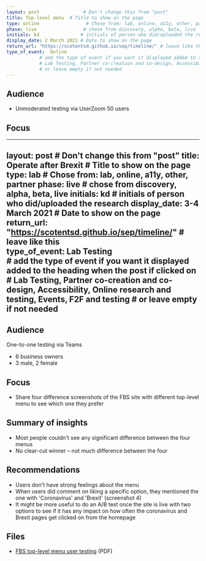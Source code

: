 ```yaml
---
layout: post                # Don't change this from "post"
title: Top-level menu  # Title to show on the page
type: online                 # Chose from: lab, online, a11y, other, partner
phase: live                 # chose from discovery, alpha, beta, live
initials: kd               # initials of person who did/uploaded the research
display_date: 2 March 2021 # Date to show on the page
return_url: "https://scotentsd.github.io/sep/timeline/" # leave like this         
type_of_event:  Online        
            # add the type of event if you want it displayed added to the heading when the post if clicked on
            # Lab Testing, Partner co-creation and co-design, Accessibility, Online research and testing, Events, F2F and testing
            # or leave empty if not needed
---
```

## Audience
- Unmoderated testing via UserZoom 50 users

## Focus
- ---
layout: post                # Don't change this from "post"
title: Operate after Brexit  # Title to show on the page
type: lab                 # Chose from: lab, online, a11y, other, partner
phase: live                 # chose from discovery, alpha, beta, live
initials: kd               # initials of person who did/uploaded the research
display_date: 3-4 March 2021 # Date to show on the page
return_url: "https://scotentsd.github.io/sep/timeline/" # leave like this         
type_of_event:  Lab Testing          
            # add the type of event if you want it displayed added to the heading when the post if clicked on
            # Lab Testing, Partner co-creation and co-design, Accessibility, Online research and testing, Events, F2F and testing
            # or leave empty if not needed
---
## Audience
One-to-one testing via Teams

- 6 business owners
- 3 male, 2 female

## Focus
- Share four difference screenshots of the FBS site with different top-level menu to see which one they prefer

## Summary of insights

- Most people couldn't see any significant difference between the four menus
- No clear-cut winner – not much difference between the four

## Recommendations
- Users don't have strong feelings about the menu
- When users did comment on liking a specific option, they mentioned the one with 'Coronavirus' and 'Brexit' (screenshot 4)
- It might be more useful to do an A/B test once the site is live with two options to see if it has any impact on how often the coronavirus and Brexit pages get clicked on from the homepage

## Files
- [FBS top-level menu user testing](/sep/files/Presentation.pdf) (PDF)
